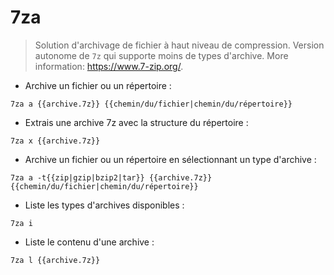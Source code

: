 # 7za

> Solution d'archivage de fichier à haut niveau de compression.
> Version autonome de `7z` qui supporte moins de types d'archive.
> More information: <https://www.7-zip.org/>.

- Archive un fichier ou un répertoire :

`7za a {{archive.7z}} {{chemin/du/fichier|chemin/du/répertoire}}`

- Extrais une archive 7z avec la structure du répertoire :

`7za x {{archive.7z}}`

- Archive un fichier ou un répertoire en sélectionnant un type d'archive :

`7za a -t{{zip|gzip|bzip2|tar}} {{archive.7z}} {{chemin/du/fichier|chemin/du/répertoire}}`

- Liste les types d'archives disponibles :

`7za i`

- Liste le contenu d'une archive :

`7za l {{archive.7z}}`

